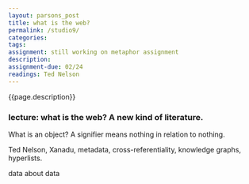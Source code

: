 ```yaml
---  
layout: parsons_post  
title: what is the web?
permalink: /studio9/  
categories:   
tags:  
assignment: still working on metaphor assignment
description: 
assignment-due: 02/24
readings: Ted Nelson
---  
```


{{page.description}}

### lecture: what is the web? A new kind of literature.

What is an object? A signifier means nothing in relation to nothing. 

Ted Nelson, Xanadu, metadata, cross-referentiality, knowledge graphs, hyperlists.

data about data